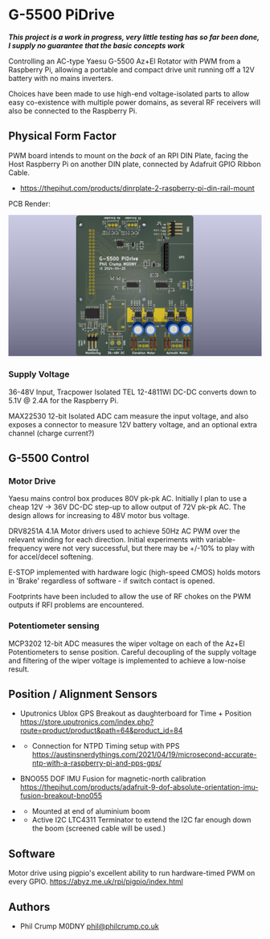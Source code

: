 # G-5500 PiDrive

***This project is a work in progress, very little testing has so far been done, I supply no guarantee that the basic concepts work***

Controlling an AC-type Yaesu G-5500 Az+El Rotator with PWM from a Raspberry Pi, allowing a portable and compact drive unit running off a 12V battery with no mains inverters.

Choices have been made to use high-end voltage-isolated parts to allow easy co-existence with multiple power domains, as several RF receivers will also be connected to the Raspberry Pi.

## Physical Form Factor

PWM board intends to mount on the _back_ of an RPI DIN Plate, facing the Host Raspberry Pi on another DIN plate, connected by Adafruit GPIO Ribbon Cable.
* https://thepihut.com/products/dinrplate-2-raspberry-pi-din-rail-mount

PCB Render:

![PCB CAD Render](https://raw.githubusercontent.com/philcrump/g5500-pidrive/master/pcb/render/g5500-pidrive-r1.png)

### Supply Voltage

36-48V Input, Tracpower Isolated TEL 12-4811WI DC-DC converts down to 5.1V @ 2.4A for the Raspberry Pi.

MAX22530 12-bit Isolated ADC cam measure the input voltage, and also exposes a connector to measure 12V battery voltage, and an optional extra channel (charge current?)

## G-5500 Control

### Motor Drive

Yaesu mains control box produces 80V pk-pk AC. Initially I plan to use a cheap 12V -> 36V DC-DC step-up to allow output of 72V pk-pk AC. The design allows for increasing to 48V motor bus voltage.

DRV8251A 4.1A Motor drivers used to achieve 50Hz AC PWM over the relevant winding for each direction. Initial experiments with variable-frequency were not very successful, but there may be +/-10% to play with for accel/decel softening.

E-STOP implemented with hardware logic (high-speed CMOS) holds motors in 'Brake' regardless of software - if switch contact is opened.

Footprints have been included to allow the use of RF chokes on the PWM outputs if RFI problems are encountered.

### Potentiometer sensing

MCP3202 12-bit ADC measures the wiper voltage on each of the Az+El Potentiometers to sense position. Careful decoupling of the supply voltage and filtering of the wiper voltage is implemented to achieve a low-noise result.

## Position / Alignment Sensors

* Uputronics Ublox GPS Breakout as daughterboard for Time + Position https://store.uputronics.com/index.php?route=product/product&path=64&product_id=84
* * Connection for NTPD Timing setup with PPS https://austinsnerdythings.com/2021/04/19/microsecond-accurate-ntp-with-a-raspberry-pi-and-pps-gps/

* BNO055 DOF IMU Fusion for magnetic-north calibration https://thepihut.com/products/adafruit-9-dof-absolute-orientation-imu-fusion-breakout-bno055
* * Mounted at end of aluminium boom
* * Active I2C LTC4311 Terminator to extend the I2C far enough down the boom (screened cable will be used.)

## Software

Motor drive using pigpio's excellent ability to run hardware-timed PWM on every GPIO. https://abyz.me.uk/rpi/pigpio/index.html

## Authors

* Phil Crump M0DNY <phil@philcrump.co.uk>
